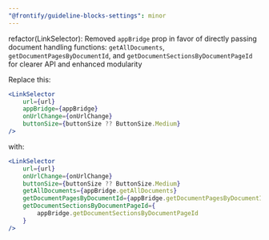 ```yaml
---
"@frontify/guideline-blocks-settings": minor
---
```


refactor(LinkSelector): Removed `appBridge` prop in favor of directly passing document handling functions: `getAllDocuments`, `getDocumentPagesByDocumentId`, and `getDocumentSectionsByDocumentPageId` for clearer API and enhanced modularity

Replace this:

```jsx
<LinkSelector
    url={url}
    appBridge={appBridge}
    onUrlChange={onUrlChange}
    buttonSize={buttonSize ?? ButtonSize.Medium}
/>
```

with:

```jsx
<LinkSelector
    url={url}
    onUrlChange={onUrlChange}
    buttonSize={buttonSize ?? ButtonSize.Medium}
    getAllDocuments={appBridge.getAllDocuments}
    getDocumentPagesByDocumentId={appBridge.getDocumentPagesByDocumentId}
    getDocumentSectionsByDocumentPageId={
        appBridge.getDocumentSectionsByDocumentPageId
    }
/>
```
